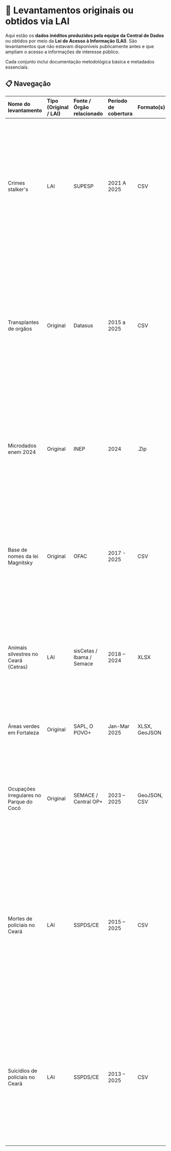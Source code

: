 # 📂 Levantamentos originais ou obtidos via LAI

Aqui estão os **dados inéditos produzidos pela equipe da Central de Dados** ou obtidos por meio da **Lei de Acesso à Informação (LAI)**. São levantamentos que não estavam disponíveis publicamente antes e que ampliam o acesso a informações de interesse público.

Cada conjunto inclui documentação metodológica básica e metadados essenciais.

## 📋 Navegação

| Nome do levantamento | Tipo (Original / LAI) | Fonte / Órgão relacionado | Período de cobertura | Formato(s) | Utilização em reportagem | Descrição | Link direto |
|:---|:---|:---|:---|:---|:---|:---|:---|
| Crimes stalker's | LAI | SUPESP | 2021 A 2025 | CSV | ["Perseguição obsessiva: mais de 7 mil mulheres foram vítimas no Ceará"](https://mais.opovo.com.br/reportagens-especiais/stalking-perseguicao-crime-stalker/2025/08/19/perseguicao-obsessiva-mais-de-7-mil-mulheres-foram-vitimas-no-ceara.html) | A reportagem analisa dados sobre o crime de stalking no Ceará, revelando que mais de 7 mil mulheres foram vítimas desde 2021. A análise traça o perfil de vítimas e agressores, explora a distribuição geográfica do crime e aborda o impacto psicológico da perseguição. | ["Ceará Transparente - Acesso a informação"](https://cearatransparente.ce.gov.br/portal-da-transparencia/acesso-a-informacao?locale=pt-BR) |
| Transplantes de orgãos | Original | Datasus | 2015 a 2025 | CSV |  ["Vida que renova: desafios e esperança no sistema brasileiro de transplantes"](https://mais.opovo.com.br/reportagens-especiais/transplantes-orgaos/2025/08/09/vida-que-renova-desafios-e-esperanca-no-sistema-brasileiro-de-transplantes.html) | A reportagem aborda o paradoxo do sistema público de transplantes do Brasil: apesar de ser o maior do mundo, enfrenta desafios críticos como o descarte de órgãos e a desinformação, ao mesmo tempo em que avança com novas tecnologias e histórias de esperança. | [Datasus](https://datasus.saude.gov.br/informacoes-de-saude-tabnet/)
| Microdados enem 2024 | Original | INEP | 2024 | .Zip | ["Enem 2024: Rede estadual do Ceará é a 10ª do País; privada e federal têm maiores médias"](https://mais.opovo.com.br/reportagens-especiais/2025/08/02/enem-2024-rede-estadual-do-ceara-e-a-10-do-pais-privada-e-federal-tem-maiores-medias.html) | Análise dos dados do ENEM 2024 no Ceará, focada no desempenho da rede estadual (10ª no Brasil) e na disparidade de notas em comparação com as redes federal e privada do estado. | ["Microdados enem"](https://www.gov.br/inep/pt-br/acesso-a-informacao/dados-abertos/microdados/enem)
| Base de nomes da lei Magnitsky | Original | OFAC | 2017 - 2025 | CSV | ["De assassinos a corruptos: a lista da Lei Magnitsky, aplicada contra Alexandre de Moraes por Trump"](https://mais.opovo.com.br/reportagens-especiais/2025/07/31/de-assassinos-a-corruptos-a-lista-da-lei-magnitsky-aplicada-contra-alexandre-de-moraes-por-trump.html) | A reportagem analisa a inclusão do ministro Alexandre de Moraes na lista de sanções da Lei Magnitsky, detalhando o perfil dos indivíduos sancionados e as acusações de violações de direitos humanos e corrupção. | ["Sanctions List Search"](https://sanctionssearch.ofac.treas.gov/)
| Animais silvestres no Ceará (Cetras) | LAI | sisCetas / Ibama / Semace | 2018 – 2024 | XLSX | ["Tráfico de animais silvestres"](https://mais.opovo.com.br/reportagens-especiais/trafico-de-animais) | A reportagem investiga o tráfico de animais no Ceará a partir de dados do Cetas-CE, revelando as espécies mais afetadas, as rotas do crime e os desafios da reabilitação da fauna. | ["Fala.BR - Plataforma Integrada de Ouvidoria e Acesso à Informação"](https://falabr.cgu.gov.br/web/home) |
| Áreas verdes em Fortaleza | Original | SAPL, O POVO+ | Jan-Mar 2025 | XLSX, GeoJSON | ["Áreas verdes em Fortaleza"](https://mais.opovo.com.br/reportagens-especiais/areas-verdes-em-fortaleza) | Mapeamento e análise das áreas verdes remanescentes em Fortaleza e o impacto da urbanização sobre elas. | ["Pesquisar Matéria Legislativa"](https://sapl.fortaleza.ce.leg.br/materia/pesquisar-materia) |
| Ocupações irregulares no Parque do Cocó | Original | SEMACE / Central OP+ | 2023 – 2025 | GeoJSON, CSV | ["Vivíamos no esgoto"](https://mais.opovo.com.br/reportagens-especiais/rio-coco-parque-do-coco-tensoes/2025/05/26/viviamos-no-esgoto-invasoes-no-parque-do-coco-expoem-problemas-de-habitacao-em-fortaleza.html) | A reportagem investiga a construção de um conjunto habitacional irregular para 450 famílias dentro da área protegida do Parque Estadual do Cocó, em Fortaleza. | ["Unidades de Conservação Estaduais"](https://www.sema.ce.gov.br/cadastro-estadual-de-unidade-de-conservacao-ceuc/painel-cadastro-estadual-de-unidades-de-conservacao/downloads-de-decretos-e-poligonais-ceuc/unidades-de-conservacao-estaduais/)|
| Mortes de policiais no Ceará | LAI | SSPDS/CE | 2015 – 2025 | CSV | ["Letais, violentos e intencionais: os crimes contra policiais no Ceará"](https://mais.opovo.com.br/reportagens-especiais/policiais-seguranca-publica/2025/06/09/letais-violentos-e-intencionais-os-crimes-contra-policiais-no-ceara.html) | A reportagem explora a vulnerabilidade desses profissionais, mostrando que a maior parte dos casos são homicídios contra policiais militares. A matéria aprofunda o debate sobre o adoecimento psicológico e as condições de trabalho dos agentes, questionando quem é responsável por proteger os próprios protetores da sociedade.| ["Ceará Transparente - Acesso a informação"](https://cearatransparente.ce.gov.br/portal-da-transparencia/acesso-a-informacao?locale=pt-BR) |
| Suicídios de policiais no Ceará | LAI | SSPDS/CE | 2013 – 2025 | CSV | ["Suicídio de policiais: o véu de mortes que recai sobre agentes de segurança"](https://mais.opovo.com.br/reportagens-especiais/policiais-seguranca-publica/2025/06/16/suicidio-de-policiais-o-veu-de-mortes-que-recai-sobre-agentes-de-seguranca.html) | A reportagem investiga a crescente epidemia de suicídios entre agentes de segurança no Ceará, utilizando dados exclusivos obtidos via LAI. A análise revela a vulnerabilidade dos policiais e aprofunda o debate sobre o adoecimento mental na corporação. | ["Ceará Transparente - Acesso a informação"](https://cearatransparente.ce.gov.br/portal-da-transparencia/acesso-a-informacao?locale=pt-BR) |
